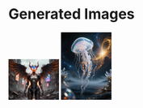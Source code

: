 # Generated Images



<img src="2025_10_28_01.webp" width="100"/> <img src="2025_10_28_02.webp" width="100"/>